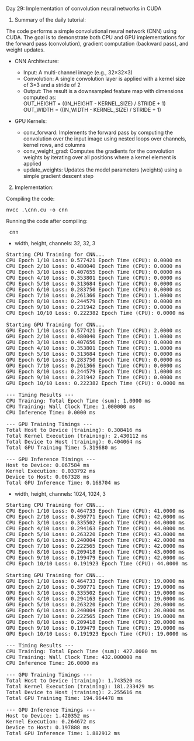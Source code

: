 Day 29: Implementation of convolution neural networks in CUDA

1) Summary of the daily tutorial:

The code performs a simple convolutional neural network (CNN) using CUDA. The goal is to demonstrate both CPU and GPU implementations for the forward pass (convolution), gradient computation (backward pass), and weight updates.

- CNN Architecture:
    - Input: A multi-channel image (e.g., 32×32×3)
    - Convolution: A single convolution layer is applied with a kernel size of 3×3 and a stride of 2
    - Output: The result is a downsampled feature map with dimensions computed as:  
        OUT_HEIGHT = ((IN_HEIGHT - KERNEL_SIZE) / STRIDE + 1)  
        OUT_WIDTH = ((IN_WIDTH - KERNEL_SIZE) / STRIDE + 1)

- GPU Kernels:
    - conv_forward: Implements the forward pass by computing the convolution over the input image using nested loops over channels, kernel rows, and columns
    - conv_weight_grad: Computes the gradients for the convolution weights by iterating over all positions where a kernel element is applied
    - update_weights: Updates the model parameters (weights) using a simple gradient descent step

2) Implementation:

Compiling the code:  

<pre>nvcc .\cnn.cu -o cnn</pre>

Running the code after compiling: 

<pre> cnn </pre>

- width, height, channels: 32, 32, 3  

<pre>Starting CPU Training for CNN...
CPU Epoch 1/10 Loss: 0.577421 Epoch Time (CPU): 0.0000 ms
CPU Epoch 2/10 Loss: 0.480040 Epoch Time (CPU): 0.0000 ms
CPU Epoch 3/10 Loss: 0.407655 Epoch Time (CPU): 0.0000 ms
CPU Epoch 4/10 Loss: 0.353801 Epoch Time (CPU): 0.0000 ms
CPU Epoch 5/10 Loss: 0.313684 Epoch Time (CPU): 0.0000 ms
CPU Epoch 6/10 Loss: 0.283750 Epoch Time (CPU): 0.0000 ms
CPU Epoch 7/10 Loss: 0.261366 Epoch Time (CPU): 1.0000 ms
CPU Epoch 8/10 Loss: 0.244579 Epoch Time (CPU): 0.0000 ms
CPU Epoch 9/10 Loss: 0.231942 Epoch Time (CPU): 0.0000 ms
CPU Epoch 10/10 Loss: 0.222382 Epoch Time (CPU): 0.0000 ms

Starting GPU Training for CNN...
GPU Epoch 1/10 Loss: 0.577421 Epoch Time (CPU): 2.0000 ms
GPU Epoch 2/10 Loss: 0.480040 Epoch Time (CPU): 1.0000 ms
GPU Epoch 3/10 Loss: 0.407656 Epoch Time (CPU): 0.0000 ms
GPU Epoch 4/10 Loss: 0.353801 Epoch Time (CPU): 1.0000 ms
GPU Epoch 5/10 Loss: 0.313684 Epoch Time (CPU): 0.0000 ms
GPU Epoch 6/10 Loss: 0.283750 Epoch Time (CPU): 0.0000 ms
GPU Epoch 7/10 Loss: 0.261366 Epoch Time (CPU): 0.0000 ms
GPU Epoch 8/10 Loss: 0.244579 Epoch Time (CPU): 1.0000 ms
GPU Epoch 9/10 Loss: 0.231942 Epoch Time (CPU): 0.0000 ms
GPU Epoch 10/10 Loss: 0.222382 Epoch Time (CPU): 0.0000 ms

--- Timing Results ---
CPU Training: Total Epoch Time (sum): 1.0000 ms
CPU Training: Wall Clock Time: 1.000000 ms
CPU Inference Time: 0.0000 ms

--- GPU Training Timings ---
Total Host to Device (training): 0.308416 ms
Total Kernel Execution (training): 2.430112 ms
Total Device to Host (training): 0.404064 ms
Total GPU Training Time: 5.319680 ms

--- GPU Inference Timings ---
Host to Device: 0.067584 ms
Kernel Execution: 0.033792 ms
Device to Host: 0.067328 ms
Total GPU Inference Time: 0.168704 ms</pre>

- width, height, channels: 1024, 1024, 3  

<pre>Starting CPU Training for CNN...
CPU Epoch 1/10 Loss: 0.464733 Epoch Time (CPU): 41.0000 ms
CPU Epoch 2/10 Loss: 0.390771 Epoch Time (CPU): 42.0000 ms
CPU Epoch 3/10 Loss: 0.335502 Epoch Time (CPU): 44.0000 ms
CPU Epoch 4/10 Loss: 0.294163 Epoch Time (CPU): 44.0000 ms
CPU Epoch 5/10 Loss: 0.263220 Epoch Time (CPU): 43.0000 ms
CPU Epoch 6/10 Loss: 0.240004 Epoch Time (CPU): 42.0000 ms
CPU Epoch 7/10 Loss: 0.222565 Epoch Time (CPU): 42.0000 ms
CPU Epoch 8/10 Loss: 0.209418 Epoch Time (CPU): 43.0000 ms
CPU Epoch 9/10 Loss: 0.199479 Epoch Time (CPU): 42.0000 ms
CPU Epoch 10/10 Loss: 0.191923 Epoch Time (CPU): 44.0000 ms

Starting GPU Training for CNN...
GPU Epoch 1/10 Loss: 0.464733 Epoch Time (CPU): 19.0000 ms
GPU Epoch 2/10 Loss: 0.390771 Epoch Time (CPU): 19.0000 ms
GPU Epoch 3/10 Loss: 0.335502 Epoch Time (CPU): 19.0000 ms
GPU Epoch 4/10 Loss: 0.294163 Epoch Time (CPU): 19.0000 ms
GPU Epoch 5/10 Loss: 0.263220 Epoch Time (CPU): 20.0000 ms
GPU Epoch 6/10 Loss: 0.240004 Epoch Time (CPU): 20.0000 ms
GPU Epoch 7/10 Loss: 0.222565 Epoch Time (CPU): 19.0000 ms
GPU Epoch 8/10 Loss: 0.209418 Epoch Time (CPU): 20.0000 ms
GPU Epoch 9/10 Loss: 0.199479 Epoch Time (CPU): 19.0000 ms
GPU Epoch 10/10 Loss: 0.191923 Epoch Time (CPU): 19.0000 ms

--- Timing Results ---
CPU Training: Total Epoch Time (sum): 427.0000 ms
CPU Training: Wall Clock Time: 432.000000 ms
CPU Inference Time: 26.0000 ms

--- GPU Training Timings ---
Total Host to Device (training): 1.743520 ms
Total Kernel Execution (training): 181.233429 ms
Total Device to Host (training): 2.255616 ms
Total GPU Training Time: 194.964478 ms

--- GPU Inference Timings ---
Host to Device: 1.420352 ms
Kernel Execution: 0.264672 ms
Device to Host: 0.197888 ms
Total GPU Inference Time: 1.882912 ms</pre>